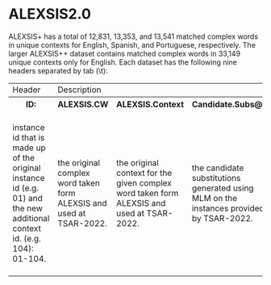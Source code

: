 # ALEXSIS2.0

ALEXSIS+ has a total of 12,831, 13,353, and 13,541 matched complex words in unique contexts for English, Spanish, and Portuguese, respectively. The larger ALEXSIS++ dataset contains matched complex words in 33,149 unique contexts only for English. Each dataset has the following nine headers separated by tab (\t):  


<table>
    
   <tr>
    <td>Header</td>
    <td>Description</td>
  </tr>
   <tr>
    <th><b>ID</b>:</th>
    <th><b>ALEXSIS.CW</b></th>
    <th><b>ALEXSIS.Context</b></th>
    <th><b>Candidate.Subs@n</b></th>
    <th><b>Additional.Context</b></th>
    <th><b>Additional.Subs@n</b></th>
    <th><b>Sent.Sim</b></th>
    <th><b>Word.Sim</b></th>
    <th><b>Gold.Labels</b></th>
  </tr>

   <tr>
    <td>instance id that is made up of the original instance id (e.g. 01) and the new additional context id. (e.g. 104): 01-104.</td>
    <td>the original complex word taken form ALEXSIS and used at TSAR-2022.</td>
    <td> the original context for the given complex word taken form ALEXSIS and used at TSAR-2022.</td>
    <td>the candidate substitutions generated using MLM on the instances provided by TSAR-2022.</td>
    <td>new additional context obtained from the CC-News dataset.</td>
    <td>new additional candidate substitutions generated using MLM on the additional contexts taken from the CC-News dataset</td>
    <td>the cosine similarities between the SBert sentence embedding of the additional context and the original context provided by TSAR-2022.</td>
    <td>the cosine similarities between the word embeddings of the additional candidate substitutions and the original complex word provided by TSAR-2022.</td>
    <td>the original gold candidate substitutions provided by TSAR-2022.</td>
  </tr>

</table>
